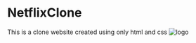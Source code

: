 # NetflixClone
This is a clone website created using only html and css
![logo](https://github.com/Wsf03/NetflixClone/assets/136227424/991b8069-9cd4-46ec-ba40-ad839019483e)
